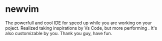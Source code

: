 # newvim
The powerfull and cool IDE for speed up while you are working on your poject. Realized taking inspirations by Vs Code, but more performing .  It's also customizable  by you. Thank you guy, have fun.
